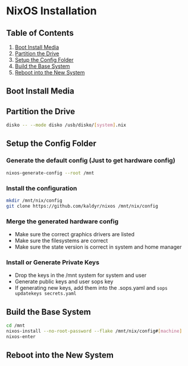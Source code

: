 # NixOS Installation

## Table of Contents
1. [Boot Install Media](#boot-install-media)
1. [Partition the Drive](#partition-the-drive)
1. [Setup the Config Folder](#setup-the-config-folder)
1. [Build the Base System](#build-the-base-system)
1. [Reboot into the New System](#reboot-into-the-new-system)

## Boot Install Media

## Partition the Drive  
```bash
disko -- --mode disko /usb/disko/[system].nix
```
## Setup the Config Folder

### Generate the default config (Just to get hardware config)  
```bash
nixos-generate-config --root /mnt
```
### Install the configuration
```bash
mkdir /mnt/nix/config
git clone https://github.com/kaldyr/nixos /mnt/nix/config
```
### Merge the generated hardware config  
- Make sure the correct graphics drivers are listed  
- Make sure the filesystems are correct  
- Make sure the state version is correct in system and home manager

### Install or Generate Private Keys
- Drop the keys in the /mnt system for system and user
- Generate public keys and user sops key
- If generating new keys, add them into the .sops.yaml and ```sops updatekeys secrets.yaml```

## Build the Base System
```bash
cd /mnt
nixos-install --no-root-password --flake /mnt/nix/config#[machine]
nixos-enter
```
## Reboot into the New System
